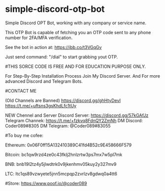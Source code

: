# simple-discord-otp-bot
Simple Discord OPT Bot, working with any company or service name.

This OTP Bot is capable of fetching you an OTP code sent to any phone number for 2FA/MFA verification.

See the bot in action at: https://ibb.co/t3VGqGv


Just send command: "/dial" to start grabbing yout OTP.

#THIS SORCE CODE IS FREE AND FOR EDUCATION PURPOSE ONLY.

For Step-By-Step Installation Process Join My Discord Server.
And For more advanced Discord and Telegram Bots.


#CONTACT ME

(Old Channels are Banned)
https://discord.gg/ghHtyDevI
https://t.me/+uftsns3gsKhdLfc1tUy

NEW Chennel and Server
Discord Server: https://discord.gg/57kGAfJz
Telegram Channek: https://t.me/+fzkvq8FdnQY2ZmNh
DM Discord: Coder089#8305
DM Telegram: @Coder089#83055

#To buy me cofee: 

  Ethereum: 0x06F0ff15A132410389C41fd4B52c9E458666F579
  
  Bitcoin: bc1qw9rzd4ze0c43fklj2hnlzrtw3ps7mx7w5pl7mk
  
  BNB: bnb19l2tz4y5jlwdtrk0v9jkenhmv05kuy2y327mv9
  
  LTC: ltc1qs89vzwyete5jnn5mcpqp2zvrlzv8gdwq0a4tt6
  
  #Store: https://www.poof.io/@coder089
